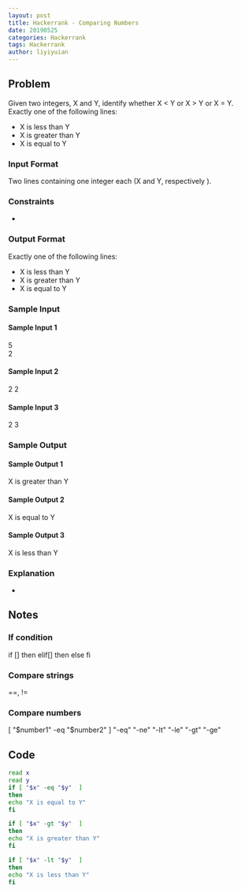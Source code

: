 ```yaml
---
layout: post
title: Hackerrank - Comparing Numbers 
date: 20190525
categories: Hackerrank
tags: Hackerrank
author: liyiyuian
---
```



<!--more-->

## Problem
Given two integers, X and Y, identify whether X < Y or X > Y or X = Y.
Exactly one of the following lines: 
- X is less than Y 
- X is greater than Y 
- X is equal to Y
### Input Format
Two lines containing one integer each (X and Y, respectively ).
### Constraints
-
### Output Format
Exactly one of the following lines: 
- X is less than Y 
- X is greater than Y 
- X is equal to Y
### Sample Input
#### Sample Input 1
5  
2  
#### Sample Input 2
2
2  
#### Sample Input 3
2
3  
### Sample Output
#### Sample Output 1
X is greater than Y  
#### Sample Output 2
X is equal to Y   
#### Sample Output 3
X is less than Y  
### Explanation
-


## Notes
### If condition
if []
then
elif[]
then
else
fi

### Compare strings 
==, !=
### Compare numbers
[ "$number1" -eq "$number2" ]
"-eq"
"-ne"
"-lt"
"-le"
"-gt"
"-ge"

## Code

```BASH
read x
read y
if [ "$x" -eq "$y"  ]
then
echo "X is equal to Y"
fi

if [ "$x" -gt "$y"  ]
then
echo "X is greater than Y"
fi

if [ "$x" -lt "$y"  ]
then
echo "X is less than Y"
fi
```



